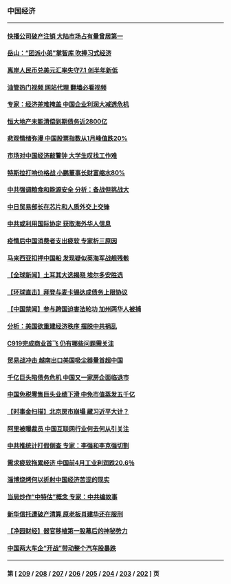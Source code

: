 ### 中国经济
---
#### [快播公司破产注销 大陆市场占有量曾居第一](../../pages/ncid283/n14006594.md?05310445) 
#### [岳山：“团派小弟”掌智库 吹捧习式经济](../../pages/ncid283/n14006622.md?05310445) 
#### [离岸人民币兑美元汇率失守7.1 创半年新低](../../pages/ncid283/n14006659.md?05310445) 
#### [油管热门视频 网站代理 翻墙必看视频](http://138.2.39.72:81/youtube.html?epic-marker?05310445)
#### [专家：经济差难掩盖 中国企业利润大减透危机](../../pages/ncid283/n14006298.md?05310445) 
#### [恒大地产未能清偿到期债务近2800亿](../../pages/ncid283/n14006502.md?05310445) 
#### [悲观情绪弥漫 中国股票指数从1月峰值跌20%](../../pages/ncid283/n14006365.md?05310445) 
#### [市场对中国经济敲警钟 大学生叹找工作难](../../pages/ncid283/n14006173.md?05310445) 
#### [特斯拉打响价格战 小鹏董事长财富缩水80%](../../pages/ncid283/n14006158.md?05310445) 
#### [中共强调粮食和能源安全 分析：备战但挑战大](../../pages/ncid283/n14006155.md?05310445) 
#### [中日贸易部长在芯片和人质外交上交锋](../../pages/ncid283/n14006142.md?05310445) 
#### [中共或利用国际协定 获取海外华人信息](../../pages/ncid283/n14006081.md?05310445) 
#### [疫情后中国消费者支出疲软 专家析三原因](../../pages/ncid283/n14005919.md?05310445) 
#### [马来西亚扣押中国船 发现疑似英海军战舰残骸](../../pages/ncid283/n14005866.md?05310445) 
#### [【全球新闻】土耳其大选揭晓 埃尔多安胜选](../../pages/ncid283/n14005817.md?05310445) 
#### [【环球直击】拜登与麦卡锡达成债务上限协议](../../pages/ncid283/n14005815.md?05310445) 
#### [【中国禁闻】参与跨国迫害法轮功 加州两华人被捕](../../pages/ncid283/n14005816.md?05310445) 
#### [分析：美国欲重建经济秩序 摆脱中共祸乱](../../pages/ncid283/n14005488.md?05310445) 
#### [C919完成商业首飞 仍有哪些问题需关注](../../pages/ncid283/n14005421.md?05310445) 
#### [贸易战冲击 越南出口美国吸尘器量首超中国](../../pages/ncid283/n14005314.md?05310445) 
#### [千亿巨头陷债务危机 中国又一家房企面临退市](../../pages/ncid283/n14005121.md?05310445) 
#### [中国免税零售巨头业绩下滑 中免市值蒸发五千亿](../../pages/ncid283/n14005108.md?05310445) 
#### [【时事金扫描】北京房市崩塌 藏习近平大计？](../../pages/ncid283/n14005071.md?05310445) 
#### [阿里被曝裁员 中国互联网行业何去何从引关注](../../pages/ncid283/n14005087.md?05310445) 
#### [中共推统计打假倒查 专家：李强和李克强切割](../../pages/ncid283/n14004910.md?05310445) 
#### [需求疲软拖累经济 中国前4月工业利润跌20.6％](../../pages/ncid283/n14004981.md?05310445) 
#### [淄博烧烤何以折射中国经济苦涩的现实](../../pages/ncid283/n14004808.md?05310445) 
#### [当局炒作“中特估”概念 专家：中共编故事](../../pages/ncid283/n14004802.md?05310445) 
#### [新华信托遭破产清算 原老板肖建华还在服刑](../../pages/ncid283/n14004790.md?05310445) 
#### [【净园财经】器官移植第一股幕后的神秘势力](../../pages/ncid283/n14004702.md?05310445) 
#### [中国两大车企“开战”带动整个汽车股暴跌](../../pages/ncid283/n14004732.md?05310445) 

---
#### 第 [ [209](./209.md?05310445) / [208](./208.md?05310445) / [207](./207.md?05310445) / [206](./206.md?05310445) / [205](./205.md?05310445) / [204](./204.md?05310445) / [203](./203.md?05310445) / [202](./202.md?05310445) ] 页
